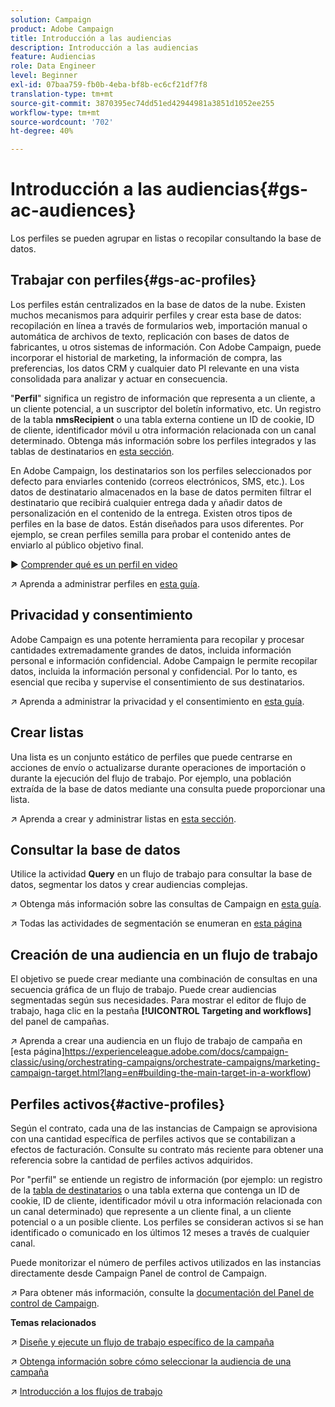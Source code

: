 ```yaml
---
solution: Campaign
product: Adobe Campaign
title: Introducción a las audiencias
description: Introducción a las audiencias
feature: Audiencias
role: Data Engineer
level: Beginner
exl-id: 07baa759-fb0b-4eba-bf8b-ec6cf21df7f8
translation-type: tm+mt
source-git-commit: 3870395ec74dd51ed42944981a3851d1052ee255
workflow-type: tm+mt
source-wordcount: '702'
ht-degree: 40%

---
```


# Introducción a las audiencias{#gs-ac-audiences}

Los perfiles se pueden agrupar en listas o recopilar consultando la base de datos.

## Trabajar con perfiles{#gs-ac-profiles}

Los perfiles están centralizados en la base de datos de la nube. Existen muchos mecanismos para adquirir perfiles y crear esta base de datos: recopilación en línea a través de formularios web, importación manual o automática de archivos de texto, replicación con bases de datos de fabricantes, u otros sistemas de información. Con Adobe Campaign, puede incorporar el historial de marketing, la información de compra, las preferencias, los datos CRM y cualquier dato PI relevante en una vista consolidada para analizar y actuar en consecuencia.

&quot;**Perfil**&quot; significa un registro de información que representa a un cliente, a un cliente potencial, a un suscriptor del boletín informativo, etc.
Un registro de la tabla **nmsRecipient** o una tabla externa contiene un ID de cookie, ID de cliente, identificador móvil u otra información relacionada con un canal determinado. Obtenga más información sobre los perfiles integrados y las tablas de destinatarios en [esta sección](../dev/datamodel.md#ootb-profiles).

En Adobe Campaign, los destinatarios son los perfiles seleccionados por defecto para enviarles contenido (correos electrónicos, SMS, etc.). Los datos de destinatario almacenados en la base de datos permiten filtrar el destinatario que recibirá cualquier entrega dada y añadir datos de personalización en el contenido de la entrega. Existen otros tipos de perfiles en la base de datos. Están diseñados para usos diferentes. Por ejemplo, se crean perfiles semilla para probar el contenido antes de enviarlo al público objetivo final.

:arrow_forward: [Comprender qué es un perfil en video](https://video.tv.adobe.com/v/35611?quality=12)

:arrow_upper_right: Aprenda a administrar perfiles en [esta guía](https://experienceleague.adobe.com/docs/campaign-classic/using/getting-started/profile-management/about-profiles.html).

## Privacidad y consentimiento

Adobe Campaign es una potente herramienta para recopilar y procesar cantidades extremadamente grandes de datos, incluida información personal e información confidencial. Adobe Campaign le permite recopilar datos, incluida la información personal y confidencial. Por lo tanto, es esencial que reciba y supervise el consentimiento de sus destinatarios.

:arrow_upper_right: Aprenda a administrar la privacidad y el consentimiento en [esta guía](https://experienceleague.corp.adobe.com/docs/campaign-classic/using/getting-started/privacy/privacy-and-recommendations.html).


## Crear listas

Una lista es un conjunto estático de perfiles que puede centrarse en acciones de envío o actualizarse durante operaciones de importación o durante la ejecución del flujo de trabajo. Por ejemplo, una población extraída de la base de datos mediante una consulta puede proporcionar una lista.

:arrow_upper_right: Aprenda a crear y administrar listas en [esta sección](https://experienceleague.adobe.com/docs/campaign-classic/using/getting-started/profile-management/creating-and-managing-lists.html).

## Consultar la base de datos

Utilice la actividad **Query** en un flujo de trabajo para consultar la base de datos, segmentar los datos y crear audiencias complejas.

:arrow_upper_right: Obtenga más información sobre las consultas de Campaign en [esta guía](https://experienceleague.adobe.com/docs/campaign-classic/using/automating-with-workflows/introduction/targeting-data.html).

:arrow_upper_right: Todas las actividades de segmentación se enumeran en [esta página](https://experienceleague.adobe.com/docs/campaign-classic/using/automating-with-workflows/targeting-activities/about-targeting-activities.html)

## Creación de una audiencia en un flujo de trabajo

El objetivo se puede crear mediante una combinación de consultas en una secuencia gráfica de un flujo de trabajo. Puede crear audiencias segmentadas según sus necesidades. Para mostrar el editor de flujo de trabajo, haga clic en la pestaña **[!UICONTROL Targeting and workflows]** del panel de campañas.

:arrow_upper_right: Aprenda a crear una audiencia en un flujo de trabajo de campaña en [esta página]https://experienceleague.adobe.com/docs/campaign-classic/using/orchestrating-campaigns/orchestrate-campaigns/marketing-campaign-target.html?lang=en#building-the-main-target-in-a-workflow)


## Perfiles activos{#active-profiles}

Según el contrato, cada una de las instancias de Campaign se aprovisiona con una cantidad específica de perfiles activos que se contabilizan a efectos de facturación. Consulte su contrato más reciente para obtener una referencia sobre la cantidad de perfiles activos adquiridos.

Por &quot;perfil&quot; se entiende un registro de información (por ejemplo: un registro de la [tabla de destinatarios](../dev/datamodel.md) o una tabla externa que contenga un ID de cookie, ID de cliente, identificador móvil u otra información relacionada con un canal determinado) que represente a un cliente final, a un cliente potencial o a un posible cliente. Los perfiles se consideran activos si se han identificado o comunicado en los últimos 12 meses a través de cualquier canal.

Puede monitorizar el número de perfiles activos utilizados en las instancias directamente desde Campaign Panel de control de Campaign.

:arrow_upper_right: Para obtener más información, consulte la [documentación del Panel de control de Campaign](https://docs.adobe.com/content/help/es/control-panel/using/performance-monitoring/active-profiles-monitoring.html).


**Temas relacionados**

:arrow_upper_right: [Diseñe y ejecute un flujo de trabajo específico de la campaña](https://experienceleague.adobe.com/docs/campaign-classic/using/automating-with-workflows/introduction/building-a-workflow.html)

:arrow_upper_right: [Obtenga información sobre cómo seleccionar la audiencia de una campaña](https://experienceleague.adobe.com/docs/campaign-classic/using/orchestrating-campaigns/orchestrate-campaigns/marketing-campaign-target.html)

:arrow_upper_right: [Introducción a los flujos de trabajo](https://experienceleague.adobe.com/docs/campaign-classic/using/automating-with-workflows/introduction/about-workflows.html)
